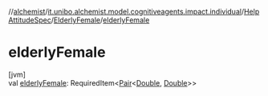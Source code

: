 //[alchemist](../../../../index.md)/[it.unibo.alchemist.model.cognitiveagents.impact.individual](../../index.md)/[HelpAttitudeSpec](../index.md)/[ElderlyFemale](index.md)/[elderlyFemale](elderly-female.md)

# elderlyFemale

[jvm]\
val [elderlyFemale](elderly-female.md): RequiredItem<[Pair](https://kotlinlang.org/api/latest/jvm/stdlib/kotlin/-pair/index.html)<[Double](https://kotlinlang.org/api/latest/jvm/stdlib/kotlin/-double/index.html), [Double](https://kotlinlang.org/api/latest/jvm/stdlib/kotlin/-double/index.html)>>
